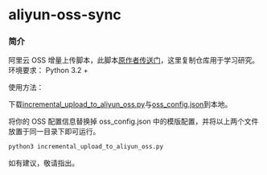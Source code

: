 # aliyun-oss-sync

### 简介
阿里云 OSS 增量上传脚本，此脚本[原作者传送门](https://github.com/tianshuang/aliyun-oss-sync)，这里复制仓库用于学习研究。
环境要求：
Python 3.2 +

使用方法：

下载[incremental_upload_to_aliyun_oss.py](https://github.com/HHulk/aliyun-oss-sync/blob/master/incremental_upload_to_aliyun_oss.py)与[oss_config.json](https://github.com/tianshuang/aliyun-oss-sync/blob/master/oss_config.json)到本地。

将你的 OSS 配置信息替换掉 oss_config.json 中的模版配置，并将以上两个文件放置于同一目录下即可运行。

```Bash
python3 incremental_upload_to_aliyun_oss.py
```
如有建议，敬请指出。
